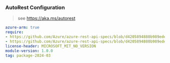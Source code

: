 ### AutoRest Configuration

> see https://aka.ms/autorest

``` yaml
azure-arm: true
require:
- https://github.com/Azure/azure-rest-api-specs/blob/d4205894880b989ede35d62d97c8e901ed14fb5a/specification/apicenter/resource-manager/readme.md
- https://github.com/Azure/azure-rest-api-specs/blob/d4205894880b989ede35d62d97c8e901ed14fb5a/specification/apicenter/resource-manager/readme.go.md
license-header: MICROSOFT_MIT_NO_VERSION
module-version: 1.0.0
tag: package-2024-03
```